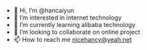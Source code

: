 - 👋 Hi, I’m @hancaiyun
- 👀 I’m interested in internet technology
- 🌱 I’m currently learning alibaba technology
- 💞️ I’m looking to collaborate on online project
- 📫 How to reach me nicehancy@yeah.net

<!---
hancaiyun/hancaiyun is a ✨ special ✨ repository because its `README.md` (this file) appears on your GitHub profile.
You can click the Preview link to take a look at your changes.
--->
